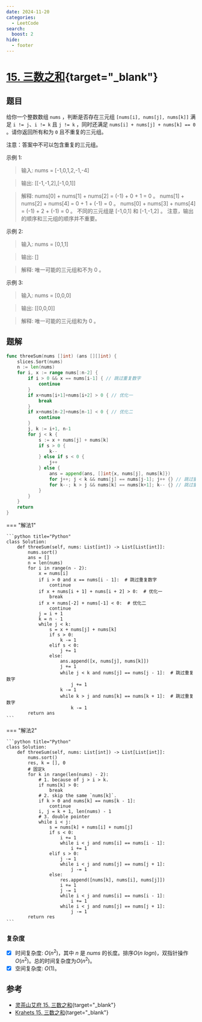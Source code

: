 ```yaml
---
date: 2024-11-20
categories:
  - LeetCode
search:
  boost: 2
hide:
  - footer
---
```


# [15. 三数之和](https://leetcode.cn/problems/3sum/description){target="_blank"}

## 题目

给你一个整数数组 `nums` ，判断是否存在三元组 `[nums[i], nums[j], nums[k]]` 满足 `i != j`、`i != k` 且 `j != k` ，同时还满足 `nums[i] + nums[j] + nums[k] == 0` 。请你返回所有和为 `0` 且不重复的三元组。

注意：答案中不可以包含重复的三元组。


示例 1:

> 输入: nums = [-1,0,1,2,-1,-4]

> 输出: [[-1,-1,2],[-1,0,1]]

> 解释: nums[0] + nums[1] + nums[2] = (-1) + 0 + 1 = 0 。
nums[1] + nums[2] + nums[4] = 0 + 1 + (-1) = 0 。
nums[0] + nums[3] + nums[4] = (-1) + 2 + (-1) = 0 。
不同的三元组是 [-1,0,1] 和 [-1,-1,2] 。
注意，输出的顺序和三元组的顺序并不重要。

示例 2:

> 输入: nums = [0,1,1]

> 输出: []

> 解释: 唯一可能的三元组和不为 0 。

示例 3:

> 输入: nums = [0,0,0]

> 输出: [[0,0,0]]

> 解释: 唯一可能的三元组和为 0 。


## 题解

```go title="Go"
func threeSum(nums []int) (ans [][]int) {
    slices.Sort(nums)
    n := len(nums)
    for i, x := range nums[:n-2] {
        if i > 0 && x == nums[i-1] { // 跳过重复数字
            continue
        }
        if x+nums[i+1]+nums[i+2] > 0 { // 优化一
            break
        }
        if x+nums[n-2]+nums[n-1] < 0 { // 优化二
            continue
        }
        j, k := i+1, n-1
        for j < k {
            s := x + nums[j] + nums[k]
            if s > 0 {
                k--
            } else if s < 0 {
                j++
            } else {
                ans = append(ans, []int{x, nums[j], nums[k]})
                for j++; j < k && nums[j] == nums[j-1]; j++ {} // 跳过重复数字
                for k--; k > j && nums[k] == nums[k+1]; k-- {} // 跳过重复数字
            }
        }
    }
    return
}
```

=== "解法1"

    ```python title="Python"
    class Solution:
        def threeSum(self, nums: List[int]) -> List[List[int]]:
            nums.sort()
            ans = []
            n = len(nums)
            for i in range(n - 2):
                x = nums[i]
                if i > 0 and x == nums[i - 1]:  # 跳过重复数字
                    continue
                if x + nums[i + 1] + nums[i + 2] > 0:  # 优化一
                    break
                if x + nums[-2] + nums[-1] < 0:  # 优化二
                    continue
                j = i + 1
                k = n - 1
                while j < k:
                    s = x + nums[j] + nums[k]
                    if s > 0:
                        k -= 1
                    elif s < 0:
                        j += 1
                    else:
                        ans.append([x, nums[j], nums[k]])
                        j += 1
                        while j < k and nums[j] == nums[j - 1]:  # 跳过重复数字
                            j += 1
                        k -= 1
                        while k > j and nums[k] == nums[k + 1]:  # 跳过重复数字
                            k -= 1
            return ans
    ```
=== "解法2"

    ```python title="Python"
    class Solution:
        def threeSum(self, nums: List[int]) -> List[List[int]]:
            nums.sort()
            res, k = [], 0
            # 固定k
            for k in range(len(nums) - 2):
                # 1. because of j > i > k.
                if nums[k] > 0: 
                    break 
                # 2. skip the same `nums[k]`.
                if k > 0 and nums[k] == nums[k - 1]: 
                    continue 
                i, j = k + 1, len(nums) - 1
                # 3. double pointer
                while i < j: 
                    s = nums[k] + nums[i] + nums[j]
                    if s < 0:
                        i += 1
                        while i < j and nums[i] == nums[i - 1]:
                            i += 1
                    elif s > 0:
                        j -= 1
                        while i < j and nums[j] == nums[j + 1]:
                            j -= 1
                    else:
                        res.append([nums[k], nums[i], nums[j]])
                        i += 1
                        j -= 1
                        while i < j and nums[i] == nums[i - 1]:
                            i += 1
                        while i < j and nums[j] == nums[j + 1]:
                            j -= 1
            return res
    ```

### 复杂度

- [x] 时间复杂度: $O(n^2)$，其中 $n$ 是 $nums$ 的长度。排序$O(n \ logn)$，双指针操作$O(n^2)$。总的时间复杂度为$O(n^2)$。
- [x] 空间复杂度: $O(1)$。

## 参考

- [灵茶山艾府 15. 三数之和](https://leetcode.cn/problems/3sum/solutions/1968332/shuang-zhi-zhen-xiang-bu-ming-bai-yi-ge-pno55/){target="_blank"}
- [Krahets 15. 三数之和](https://leetcode.cn/problems/3sum/solutions/11525/3sumpai-xu-shuang-zhi-zhen-yi-dong-by-jyd/){target="_blank"}
